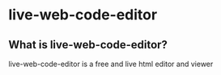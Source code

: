 # live-web-code-editor

<h2> What is live-web-code-editor?</h2>
live-web-code-editor is a free and live html editor and viewer

